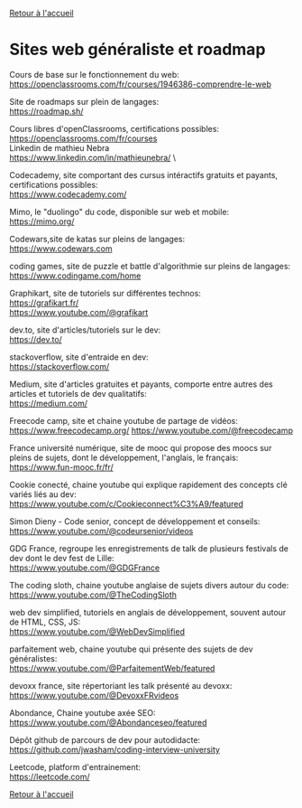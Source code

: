 [Retour à l'accueil](../README.md)
# Sites web généraliste et roadmap

Cours de base sur le fonctionnement du web: \
https://openclassrooms.com/fr/courses/1946386-comprendre-le-web

Site de roadmaps sur plein de langages:\
https://roadmap.sh/

Cours libres d'openClassrooms, certifications possibles:\
https://openclassrooms.com/fr/courses \
Linkedin de mathieu Nebra \
https://www.linkedin.com/in/mathieunebra/ \


Codecademy, site comportant des cursus intéractifs gratuits et payants, certifications possibles:\
https://www.codecademy.com/

Mimo, le "duolingo" du code, disponible sur web et mobile:\
https://mimo.org/

Codewars,site de katas sur pleins de langages:\
https://www.codewars.com

coding games, site de puzzle et battle d'algorithmie sur pleins de langages:\
https://www.codingame.com/home

Graphikart, site de tutoriels sur différentes technos:\
https://grafikart.fr/ \
https://www.youtube.com/@grafikart

dev.to, site d'articles/tutoriels sur le dev:\
https://dev.to/

stackoverflow, site d'entraide en dev:\
https://stackoverflow.com/

Medium, site d'articles gratuites et payants, comporte entre autres des articles et tutoriels de dev qualitatifs:\
https://medium.com/

Freecode camp, site et chaine youtube de partage de vidéos: \
https://www.freecodecamp.org/
https://www.youtube.com/@freecodecamp

France université numérique, site de mooc qui propose des moocs sur pleins de sujets, dont le développement, l'anglais, le français: \
https://www.fun-mooc.fr/fr/

Cookie conecté, chaine youtube qui explique rapidement des concepts clé variés liés au dev: \
https://www.youtube.com/c/Cookieconnect%C3%A9/featured

Simon Dieny - Code senior, concept de développement et conseils: \
https://www.youtube.com/@codeursenior/videos

GDG France, regroupe les enregistrements de talk de plusieurs festivals de dev dont le dev fest de Lille: \
https://www.youtube.com/@GDGFrance

The coding sloth, chaine youtube anglaise de sujets divers autour du code: \
https://www.youtube.com/@TheCodingSloth

web dev simplified, tutoriels en anglais de développement, souvent autour de HTML, CSS, JS: \
https://www.youtube.com/@WebDevSimplified

parfaitement web, chaine youtube qui présente des sujets de dev généralistes: \
https://www.youtube.com/@ParfaitementWeb/featured

devoxx france, site répertoriant les talk présenté au devoxx: \
https://www.youtube.com/@DevoxxFRvideos

Abondance, Chaine youtube axée SEO: \
https://www.youtube.com/@Abondanceseo/featured

Dépôt github de parcours de dev pour autodidacte: \
https://github.com/jwasham/coding-interview-university

Leetcode, platform d'entrainement: \
https://leetcode.com/

[Retour à l'accueil](../README.md)